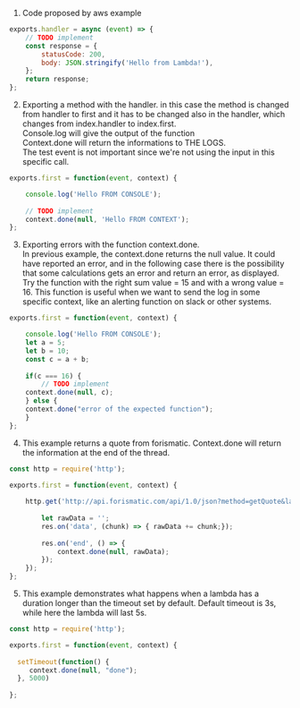 1. Code proposed by aws example  
    
```javascript
exports.handler = async (event) => {  
    // TODO implement  
    const response = {  
        statusCode: 200,  
        body: JSON.stringify('Hello from Lambda!'),  
    };  
    return response;  
};  
```    

2. Exporting a method with the handler. in this case the method is changed from handler to first and it has to be changed also in the handler, which changes from index.handler to index.first.  
Console.log will give the output of the function  
Context.done will return the informations to THE LOGS.   
The test event is not important since we're not using the input in this specific call.  


```javascript
exports.first = function(event, context) {

    console.log('Hello FROM CONSOLE');
    
    // TODO implement
    context.done(null, 'Hello FROM CONTEXT');
};
```

3. Exporting errors with the function context.done.  
In previous example, the context.done returns the null value. It could have reported an error, and in the following case there is the possibility that some calculations gets an error and return an error, as displayed.  
Try the function with the right sum value = 15 and with a wrong value = 16. 
This function is useful when we want to send the log in some specific context, like an alerting function on slack or other systems.   

```javascript
exports.first = function(event, context) {

    console.log('Hello FROM CONSOLE');
    let a = 5;
    let b = 10;
    const c = a + b;
    
    if(c === 16) {
        // TODO implement
    context.done(null, c);
    } else {
    context.done("error of the expected function");
    }
};
```
  
4. This example returns a quote from forismatic. Context.done will return the information at the end of the thread.    
  
```javascript
const http = require('http');

exports.first = function(event, context) {
    
    http.get('http://api.forismatic.com/api/1.0/json?method=getQuote&lang=en&format=json',res => {
        
        let rawData = '';
        res.on('data', (chunk) => { rawData += chunk;});
        
        res.on('end', () => {
            context.done(null, rawData);  
        });
    });  
};   
```

5. This example demonstrates what happens when a lambda has a duration longer than the timeout set by default. Default timeout is 3s, while here the lambda will last 5s.  
  
```javascript
const http = require('http');

exports.first = function(event, context) {
    
  setTimeout(function() {
     context.done(null, "done");
  }, 5000)   
     
};   
```
